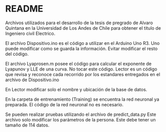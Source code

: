 # README
Archivos utilizados para el desarrollo de la tesis de pregrado de Alvaro Quintana en la Universidad de Los Andes de Chile para obtener el titulo de Ingeniero civil Electrico.

El archivo Dispositivo.ino es el código a utilizar en el Arduino Uno R3. Uno puede modificar como se guarda la información. Evitar modificar el resto del código.

El archivo Lyaprosen.m posee el código para calcular el exponente de Lyapunov y LLE de una curva. No tocar este código. Lector es un código que revisa y reconoce cada recorrido por los estandares entregados en el archivo de Dispositivo.ino

En Lector modificar solo el nombre y ubicación de la base de datos.

En la carpeta de entrenamiento (Training) se encuentra la red neuronal ya preparada. El código de la red neuronal no es necesario.

Se pueden realizar pruebas utilizando el archivo de predict_data.py Este archivo solo modificar los parámetros de la persona. Este debe tener un tamaño de 114 datos. 
